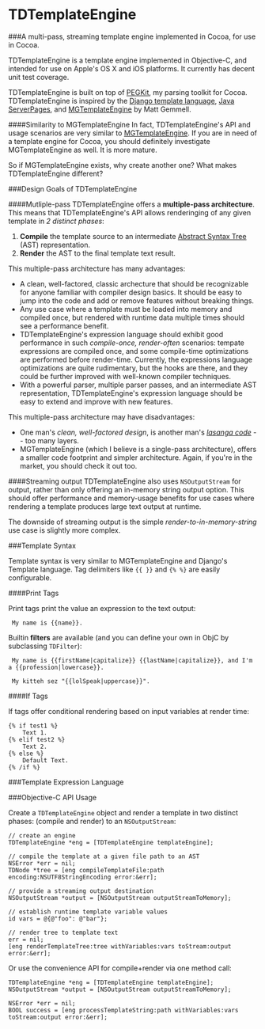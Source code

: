 TDTemplateEngine
================

###A multi-pass, streaming template engine implemented in Cocoa, for use in Cocoa. 

TDTemplateEngine is a template engine implemented in Objective-C, and intended for use on Apple's OS X and iOS platforms. It currently has decent unit test coverage.

TDTemplateEngine is built on top of [PEGKit](https://github.com/itod/pegkit#pegkit), my parsing toolkit for Cocoa. TDTemplateEngine is inspired by the [Django template language](https://docs.djangoproject.com/en/dev/topics/templates/), [Java ServerPages](http://en.wikipedia.org/wiki/JavaServer_Pages "JavaServer Pages - Wikipedia, the free encyclopedia"), and [MGTemplateEngine](http://mattgemmell.com/mgtemplateengine-templates-with-cocoa "MGTemplateEngine - Templates with Cocoa - Matt Gemmell") by Matt Gemmell.

####Similarity to MGTemplateEngine
In fact, TDTemplateEngine's API and usage scenarios are very similar to [MGTemplateEngine](https://github.com/mattgemmell/MGTemplateEngine). If you are in need of a template engine for Cocoa, you should definitely investigate MGTemplateEngine as well. It is more mature.

So if MGTemplateEngine exists, why create another one? What makes TDTemplateEngine different?

###Design Goals of TDTemplateEngine

####Mutliple-pass
TDTemplateEngine offers a **multiple-pass architecture**. This means that TDTemplateEngine's API allows renderinging of any given template in *2 distinct phases*: 

1. **Compile** the template source to an intermediate [Abstract Syntax Tree](https://en.wikipedia.org/wiki/Abstract_syntax_tree) (AST) representation.
1. **Render** the AST to the final template text result.
	
This multiple-pass architecture has many advantages:

* A clean, well-factored, classic archecture that should be recognizable for anyone familiar with compiler design basics. It should be easy to jump into the code and add or remove features without breaking things.
* Any use case where a template must be loaded into memory and compiled once, but rendered with runtime data multiple times should see a performance benefit.
* TDTemplateEngine's expression language should exhibit good performance in such *compile-once, render-often* scenarios: tempate expressions are compiled once, and some compile-time optimizations are performed before render-time. Currently, the expressions language optimizations are quite rudimentary, but the hooks are there, and they could be further improved with well-known compiler techniques.
* With a powerful parser, multiple parser passes, and an intermediate AST representation, TDTemplateEngine's expression language should be easy to extend and improve with new features.

This multiple-pass architecture may have disadvantages:

* One man's *clean, well-factored design*, is another man's *[lasanga code](http://en.wikipedia.org/wiki/Spaghetti_code "Spaghetti code - Wikipedia, the free encyclopedia")* -- too many layers.
* MGTemplateEngine (which I believe is a single-pass architecture), offers a smaller code footprint and simpler architecture. Again, if you're in the market, you should check it out too.

####Streaming output
TDTemplateEngine also uses `NSOutputStream` for output, rather than only offering an in-memory string output option. This should offer performance and memory-usage benefits for use cases where rendering a template produces large text output at runtime.

The downside of streaming output is the simple *render-to-in-memory-string* use case is slightly more complex.

###Template Syntax

Template syntax is very similar to MGTemplateEngine and Django's Template language. Tag delimiters like `{{ }}` and `{% %}` are easily configurable.

####Print Tags

Print tags print the value an expression to the text output:

	 My name is {{name}}.

Builtin **filters** are available (and you can define your own in ObjC by subclassing `TDFilter`):

	 My name is {{firstName|capitalize}} {{lastName|capitalize}}, and I'm a {{profession|lowercase}}.

	 My kitteh sez "{{lolSpeak|uppercase}}".

####If Tags

If tags offer conditional rendering based on input variables at render time:

	{% if test1 %}
		Text 1.
	{% elif test2 %}
		Text 2.
	{% else %}
		Default Text.
	{% /if %}

###Template Expression Language

###Objective-C API Usage

Create a `TDTemplateEngine` object and render a template in two distinct phases: (compile and render) to an `NSOutputStream`:

	// create an engine
    TDTemplateEngine *eng = [TDTemplateEngine templateEngine];
	
	// compile the template at a given file path to an AST
    NSError *err = nil;
    TDNode *tree = [eng compileTemplateFile:path encoding:NSUTF8StringEncoding error:&err];
	
	// provide a streaming output destination
    NSOutputStream *output = [NSOutputStream outputStreamToMemory];
	
	// establish runtime template variable values
	id vars = @{@"foo": @"bar"};
	
	// render tree to template text
	err = nil;
	[eng renderTemplateTree:tree withVariables:vars toStream:output error:&err];

Or use the convenience API for compile+render via one method call:

    TDTemplateEngine *eng = [TDTemplateEngine templateEngine];
    NSOutputStream *output = [NSOutputStream outputStreamToMemory];
	
    NSError *err = nil;
    BOOL success = [eng processTemplateString:path withVariables:vars toStream:output error:&err];
